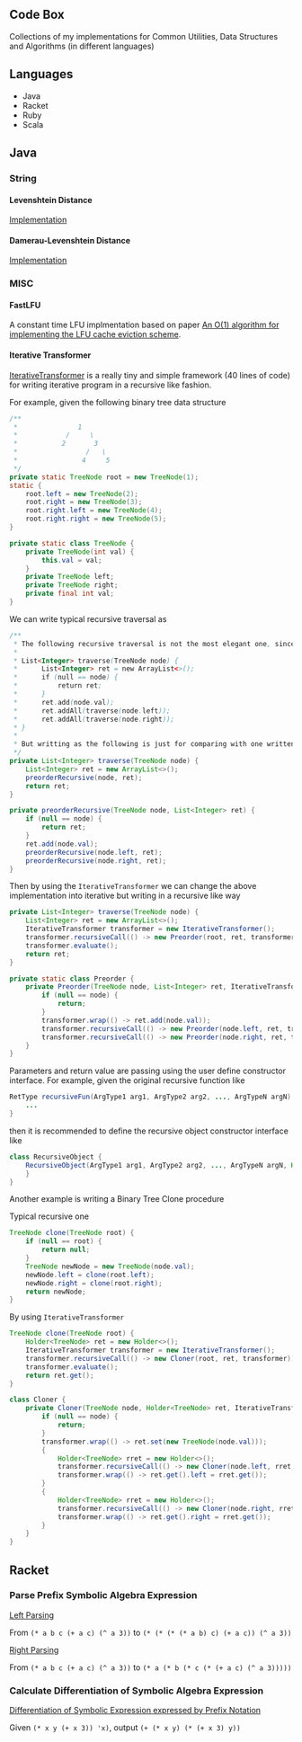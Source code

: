 Code Box
--
Collections of my implementations for Common Utilities, Data Structures and Algorithms (in different languages)

## Languages
* Java
* Racket
* Ruby
* Scala

## Java

### String

#### Levenshtein Distance
[Implementation](https://github.com/alanzplus/CodeBox/blob/master/java/algorithm-tool-box/src/main/java/org/zlambda/sandbox/algtoolbox/string/Levenshtein.java)

#### Damerau-Levenshtein Distance
[Implementation](https://github.com/alanzplus/CodeBox/blob/master/java/algorithm-tool-box/src/main/java/org/zlambda/sandbox/algtoolbox/string/DamerauLevenshtein.java)

### MISC

#### FastLFU
A constant time LFU implmentation based on paper [An O(1) algorithm for implementing the LFU cache eviction scheme](http://dhruvbird.com/lfu.pdf).

#### Iterative Transformer
[IterativeTransformer](https://github.com/alanzplus/codebox/blob/master/java/algorithm-tool-box/src/main/java/org/zlambda/sandbox/algtoolbox/IterativeTransformer.java) is a really tiny and simple framework (40 lines of code) for writing iterative program in a recursive like fashion.

For example, given the following binary tree data structure

```java
/**
 *               1
 *            /     \
 *           2       3
 *                 /   \
 *                4     5
 */
private static TreeNode root = new TreeNode(1);
static {
    root.left = new TreeNode(2);
    root.right = new TreeNode(3);
    root.right.left = new TreeNode(4);
    root.right.right = new TreeNode(5);
}

private static class TreeNode {
    private TreeNode(int val) {
        this.val = val;
    }
    private TreeNode left;
    private TreeNode right;
    private final int val;
}
```

We can write typical recursive traversal as

```java
/**
 * The following recursive traversal is not the most elegant one, since we can simplify two functions into one like
 *
 * List<Integer> traverse(TreeNode node) {
 *      List<Integer> ret = new ArrayList<>();
 *      if (null == node) {
 *          return ret;
 *      }
 *      ret.add(node.val);
 *      ret.addAll(traverse(node.left));
 *      ret.addAll(traverse(node.right));
 * }
 * 
 * But writting as the following is just for comparing with one written using the "RecursiveTransformer"
 */
private List<Integer> traverse(TreeNode node) {
    List<Integer> ret = new ArrayList<>();
    preorderRecursive(node, ret);
    return ret;
}

private preorderRecursive(TreeNode node, List<Integer> ret) {
    if (null == node) {
        return ret;
    }
    ret.add(node.val);
    preorderRecursive(node.left, ret);
    preorderRecursive(node.right, ret);
}
```

Then by using the `IterativeTransformer` we can change the above implementation into iterative but writing in a recursive like way

```java
private List<Integer> traverse(TreeNode node) {
    List<Integer> ret = new ArrayList<>();
    IterativeTransformer transformer = new IterativeTransformer();
    transformer.recursiveCall(() -> new Preorder(root, ret, transformer));
    transformer.evaluate();
    return ret;
}

private static class Preorder {
    private Preorder(TreeNode node, List<Integer> ret, IterativeTransformer transformer) {
        if (null == node) {
            return;
        }
        transformer.wrap(() -> ret.add(node.val));
        transformer.recursiveCall(() -> new Preorder(node.left, ret, transformer));
        transformer.recursiveCall(() -> new Preorder(node.right, ret, transformer));
    }
}
```

Parameters and return value are passing using the user define constructor interface. For example, given the original recursive function like

```java
RetType recursiveFun(ArgType1 arg1, ArgType2 arg2, ..., ArgTypeN argN) {
    ...
}
```

then it is recommended to define the recursive object constructor interface like

```java
class RecursiveObject {
    RecursiveObject(ArgType1 arg1, ArgType2 arg2, ..., ArgTypeN argN, Holder<RetType> ret) {
    }
}
```

Another example is writing a Binary Tree Clone procedure

Typical recursive one

```java
TreeNode clone(TreeNode root) {
    if (null == root) {
        return null;
    }
    TreeNode newNode = new TreeNode(node.val);
    newNode.left = clone(root.left);
    newNode.right = clone(root.right);
    return newNode;
}
```

By using `IterativeTransformer`

```java
TreeNode clone(TreeNode root) {
    Holder<TreeNode> ret = new Holder<>();
    IterativeTransformer transformer = new IterativeTransformer();
    transformer.recursiveCall(() -> new Cloner(root, ret, transformer));
    transformer.evaluate();
    return ret.get();
}

class Cloner {
    private Cloner(TreeNode node, Holder<TreeNode> ret, IterativeTransformer transformer) {
        if (null == node) {
            return;
        }
        transformer.wrap(() -> ret.set(new TreeNode(node.val)));
        {
            Holder<TreeNode> rret = new Holder<>();
            transformer.recursiveCall(() -> new Cloner(node.left, rret, transformer));
            transformer.wrap(() -> ret.get().left = rret.get());
        }
        {
            Holder<TreeNode> rret = new Holder<>();
            transformer.recursiveCall(() -> new Cloner(node.right, rret, transformer));
            transformer.wrap(() -> ret.get().right = rret.get());
        }
    }
}
```


## Racket

### Parse Prefix Symbolic Algebra Expression
[Left Parsing](https://github.com/alanzplus/codebox/blob/master/racket/algebra.rkt#L66)

From `(* a b c (+ a c) (^ a 3))` to `(* (* (* (* a b) c) (+ a c)) (^ a 3))`

[Right Parsing](https://github.com/alanzplus/codebox/blob/master/racket/algebra.rkt#L83)

From `(* a b c (+ a c) (^ a 3))` to `(* a (* b (* c (* (+ a c) (^ a 3)))))`

### Calculate Differentiation of Symbolic Algebra Expression

[Differentiation of Symbolic Expression expressed by Prefix Notation](https://github.com/alanzplus/codebox/blob/master/racket/algebra.rkt#L93)

Given `(* x y (+ x 3)) 'x)`, output `(+ (* x y) (* (+ x 3) y))`

